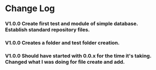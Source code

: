 # Change Log
### V1.0.0 Create first test and module of simple database. Establish standard repository files.
### V1.0.0 Creates a folder and test folder creation.
### V1.0.0 Should have started with 0.0.x for the time it's taking. Changed what I was doing for file create and add.